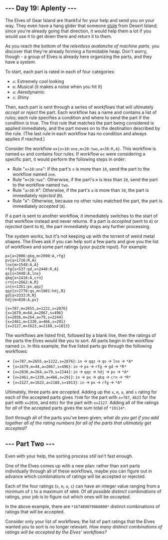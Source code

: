 ## --- Day 19: Aplenty ---

The Elves of Gear Island are thankful for your help and send you on your way.
They even have a hang glider that someone [stole][1] from Desert Island; since
you're already going that direction, it would help them a lot if you would use
it to get down there and return it to them.

As you reach the bottom of the *relentless avalanche of machine parts*, you
discover that they're already forming a formidable heap. Don't worry, though - a
group of Elves is already here organizing the parts, and they have a *system*.

To start, each part is rated in each of four categories:

* `x`: E*x*tremely cool looking
* `m`: *M*usical (it makes a noise when you hit it)
* `a`: *A*erodynamic
* `s`: *S*hiny

Then, each part is sent through a series of *workflows* that will ultimately
*accept* or *reject* the part. Each workflow has a name and contains a list of
*rules*; each rule specifies a condition and where to send the part if the
condition is true. The first rule that matches the part being considered is
applied immediately, and the part moves on to the destination described by the
rule. (The last rule in each workflow has no condition and always applies if
reached.)

Consider the workflow `ex{x>10:one,m<20:two,a>30:R,A}`. This workflow is named
`ex` and contains four rules. If workflow `ex` were considering a specific part,
it would perform the following steps in order:

* Rule "`x>10:one`": If the part's `x` is more than `10`, send the part to the
  workflow named `one`.
* Rule "`m<20:two`": Otherwise, if the part's `m` is less than `20`, send the
  part to the workflow named `two`.
* Rule "`a>30:R`": Otherwise, if the part's `a` is more than `30`, the part is
  immediately *rejected* (`R`).
* Rule "`A`": Otherwise, because no other rules matched the part, the part is
  immediately *accepted* (`A`).

If a part is sent to another workflow, it immediately switches to the start of
that workflow instead and never returns. If a part is *accepted* (sent to `A`)
or *rejected* (sent to `R`), the part immediately stops any further processing.

The system works, but it's not keeping up with the torrent of weird metal
shapes. The Elves ask if you can help sort a few parts and give you the list of
workflows and some part ratings (your puzzle input). For example:

```
px{a<2006:qkq,m>2090:A,rfg}
pv{a>1716:R,A}
lnx{m>1548:A,A}
rfg{s<537:gd,x>2440:R,A}
qs{s>3448:A,lnx}
qkq{x<1416:A,crn}
crn{x>2662:A,R}
in{s<1351:px,qqz}
qqz{s>2770:qs,m<1801:hdj,R}
gd{a>3333:R,R}
hdj{m>838:A,pv}

{x=787,m=2655,a=1222,s=2876}
{x=1679,m=44,a=2067,s=496}
{x=2036,m=264,a=79,s=2244}
{x=2461,m=1339,a=466,s=291}
{x=2127,m=1623,a=2188,s=1013}

```

The workflows are listed first, followed by a blank line, then the ratings of
the parts the Elves would like you to sort. All parts begin in the workflow
named `in`. In this example, the five listed parts go through the following
workflows:

* `{x=787,m=2655,a=1222,s=2876}`: `in` -> `qqz` -> `qs` -> `lnx` -> `*A*`
* `{x=1679,m=44,a=2067,s=496}`: `in` -> `px` -> `rfg` -> `gd` -> `*R*`
* `{x=2036,m=264,a=79,s=2244}`: `in` -> `qqz` -> `hdj` -> `pv` -> `*A*`
* `{x=2461,m=1339,a=466,s=291}`: `in` -> `px` -> `qkq` -> `crn` -> `*R*`
* `{x=2127,m=1623,a=2188,s=1013}`: `in` -> `px` -> `rfg` -> `*A*`

Ultimately, three parts are *accepted*. Adding up the `x`, `m`, `a`, and `s`
rating for each of the accepted parts gives `7540` for the part with `x=787`,
`4623` for the part with `x=2036`, and `6951` for the part with `x=2127`. Adding
all of the ratings for *all* of the accepted parts gives the sum total of
`*19114*`.

Sort through all of the parts you've been given; *what do you get if you add
together all of the rating numbers for all of the parts that ultimately get
accepted?*

## --- Part Two ---

Even with your help, the sorting process *still* isn't fast enough.

One of the Elves comes up with a new plan: rather than sort parts individually
through all of these workflows, maybe you can figure out in advance which
combinations of ratings will be accepted or rejected.

Each of the four ratings (`x`, `m`, `a`, `s`) can have an integer value ranging
from a minimum of `1` to a maximum of `4000`. Of *all possible distinct
combinations* of ratings, your job is to figure out which ones will be
*accepted*.

In the above example, there are `*167409079868000*` distinct combinations of
ratings that will be accepted.

Consider only your list of workflows; the list of part ratings that the Elves
wanted you to sort is no longer relevant. *How many distinct combinations of
ratings will be accepted by the Elves' workflows?*

[1]: 9
